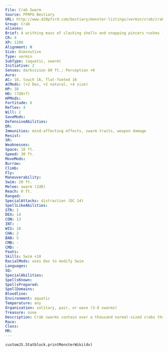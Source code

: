 ```yaml
---
File: Crab Swarm
Source: PFRPG Bestiary
URL: http://www.d20pfsrd.com/bestiary/monster-listings/vermin/crab/crab-swarm
Group: Crab
aliases: 
Brief: A writhing mass of clacking shells and snapping pincers rushes from the surf, their spider-like legs twitching across the sand.
CR: 4
XP: 1200
Alignment: N
Size: Diminutive
Type: vermin
SubType: (aquatic, swarm)
Initiative: 2
Senses: darkvision 60 ft.; Perception +0
Aura: 
AC: 18, touch 16, flat-footed 16
ACMods: (+2 Dex, +2 natural, +4 size)
HP: 38
HD: (7d8+7)
HPMods: 
Fortitude: 6
Reflex: 4
Will: 2
SaveMods: 
DefensiveAbilities: 
DR: 
Immunities: mind-affecting effects, swarm traits, weapon damage
Resist: 
SR: 
Weaknesses: 
Space: 10 ft.
Speed: 30 ft.
MoveMods: 
Burrow: 
Climb: 
Fly: 
Maneuverability: 
Swim: 20 ft.
Melee: swarm (2d6)
Reach: 0 ft.
Ranged: 
SpecialAttacks: distraction (DC 14)
SpellLikeAbilities: 
STR: 1
DEX: 14
CON: 13
INT: -
WIS: 10
CHA: 2
BAB: 5
CMB: -
CMD: -
Feats: 
Skills: Swim +10
RacialMods: uses Dex to modify Swim
Languages: 
SQ: 
SpecialAbilities: 
SpellsKnown: 
SpellsPrepared: 
SpellDomains: 
Bloodline: 
Environment: aquatic
Temperature: any
Organization: solitary, pair, or wave (3-8 swarms)
Treasure: none
Description: Crab swarms contain over a thousand normal-sized crabs that rush over their victims, plucking flesh with thousands of pinching claws. Some fishermen claim tides and phases of the moon cause these creatures to swarm as they do.
Race: 
Class: 
MR: 
---
```

```dataviewjs
customJS.Statblock.printMonsterWiki(dv)
```
